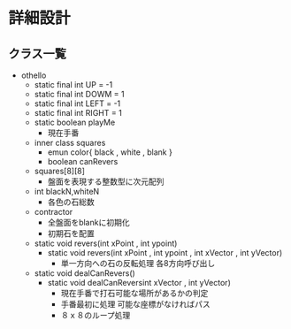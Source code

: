# 詳細設計

## クラス一覧
* othello 
    * static final int UP = -1
    * static final int DOWM = 1
    * static final int LEFT = -1
    * static final int RIGHT = 1    
    * static boolean playMe
        * 現在手番
    * inner class squares
        * emun color{ black , white , blank }
        * boolean canRevers
    * squares[8][8]
        * 盤面を表現する整数型に次元配列
    * int blackN,whiteN
        * 各色の石総数
    * contractor
        * 全盤面をblankに初期化
        * 初期石を配置
    * static void revers(int xPoint , int ypoint)
        * static void revers(int xPoint , int ypoint , int xVector ,  int yVector)
            * 単一方向への石の反転処理 各8方向呼び出し
    * static void dealCanRevers()
        * static void dealCanReversint xVector ,  int yVector)
            * 現在手番で打石可能な場所があるかの判定
            * 手番最初に処理 可能な座標がなければパス
            * ８ｘ８のループ処理


